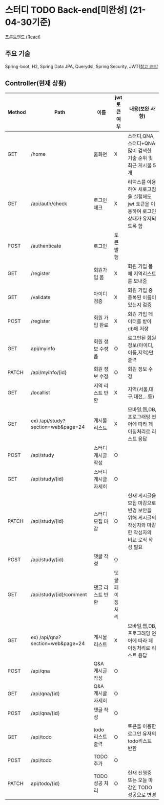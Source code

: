 # 스터디 TODO Back-end[미완성] (21-04-30기준)
[프론트엔드 (React)](https://github.com/jeonghyeonkwon/todo-app-front)

## 주요 기술
Spring-boot, H2, Spring Data JPA, Querydsl, Spring Security, JWT([참고 코드](https://github.com/SilverNine/spring-boot-jwt-tutorial))

## Controller(현재 상황)
Method|Path|이름|jwt 토큰 여부|내용(보완 사항)|
---|---|---|---|---|
GET|/home|홈화면|X|스터디,QNA,스터디+QNA 많이 검색한 기술 순위 및 최근 게시물 5개|
GET|/api/auth/check|로그인 체크|X|리덕스를 이용하여 새로고침을 실행해도 jwt 토큰을 이용하여 로그인 상태가 유지되도록 함|
POST|/authenticate|로그인|토큰 발행|
GET|/register|회원가입 폼|X|회원 가입 폼에 지역리스트를 보내줌|
GET|/validate|아이디 검증|X|회원 가입 중 중복된 이름이 있는지 검증|
POST|/register|회원 가입 완료|X|회원 가입 데이터를 받아 db에 저장|
GET|api/myinfo|회원 정보 수정 폼|O|로그인된 회원 정보(아이디,이름,지역)만 출력|
PATCH|/api/myinfo/{id}|회원 정보 수정|O|회원 정보 수정|
GET|/locallist|지역 리스트 반환|X|지역(서울,대구,대전,...등)|
GET|ex) /api/study?section=web&page=24|게시물 리스트|X|모바일,웹,DB,프로그래밍 언어에 따라 페이징처리로 리스트 응답|
POST|/api/study|스터디 게시글 작성|O|
GET|/api/study/{id}|스터디 게시글 자세히|O|
PATCH|/api/study/{id}|스터디 모집 마감|O|현재 게시글을 모집 마감으로 변경 보안을 위해 게시글의 작성자와 마감한 작성자의 비교 로직 작성 필요
POST|/api/study/{id}|댓글 작성|O|
GET|/api/study/{id}/comment|댓글 리스트 반환|댓글 페이징 처리|
GET|ex) /api/qna?section=web&page=24|게시물 리스트|X|모바일,웹,DB,프로그래밍 언어에 따라 페이징처리로 리스트 응답|
POST|/api/qna|Q&A 게시글 작성|O|
GET|/api/qna/{id}|Q&A 게시글 자세히|O|
POST|/api/qna/{id}|댓글 작성|O|
GET|/api/todo|todo 리스트 출력|O|토큰을 이용한 로그인 유저의 todo리스트 반환|
POST|/api/todo|TODO 추가|O|
PATCH|api/todo/{id}|TODO 성공 처리|O|현재 진행중 또는 오늘 마감인 TODO 성공으로 변경




